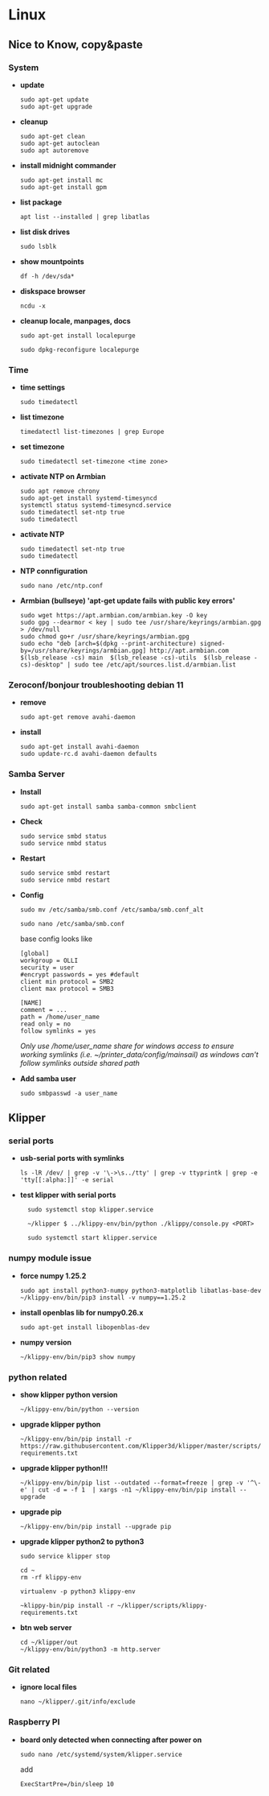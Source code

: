 # Linux 
## Nice to Know, copy&paste

### System
- __update__
  ```
  sudo apt-get update
  sudo apt-get upgrade
  ```
- __cleanup__
  ```
  sudo apt-get clean
  sudo apt-get autoclean
  sudo apt autoremove
  ```
- __install midnight commander__
  ```
  sudo apt-get install mc 
  sudo apt-get install gpm 
  ```
- __list package__
  ```
  apt list --installed | grep libatlas
  ```
- __list disk drives__
  ```
  sudo lsblk
  ```
- __show mountpoints__
  ```
  df -h /dev/sda*
  ```
- __diskspace browser__
  ```
  ncdu -x
  ```
- __cleanup locale, manpages, docs__
  ```
  sudo apt-get install localepurge
  ```
  ```
  sudo dpkg-reconfigure localepurge
  ```
### Time
- __time settings__
  ```
  sudo timedatectl
  ```
- __list timezone__
  ```
  timedatectl list-timezones | grep Europe
  ```
- __set timezone__
  ```
  sudo timedatectl set-timezone <time zone>
  ```
- __activate NTP on Armbian__
  ```
  sudo apt remove chrony
  sudo apt-get install systemd-timesyncd
  systemctl status systemd-timesyncd.service
  sudo timedatectl set-ntp true
  sudo timedatectl
  ```
- __activate NTP__
  ```
  sudo timedatectl set-ntp true
  sudo timedatectl
  ```
- __NTP connfiguration__
  ```
  sudo nano /etc/ntp.conf
  ```
- __Armbian (bullseye) 'apt-get update fails with public key errors'__
  ```
  sudo wget https://apt.armbian.com/armbian.key -O key
  sudo gpg --dearmor < key | sudo tee /usr/share/keyrings/armbian.gpg > /dev/null
  sudo chmod go+r /usr/share/keyrings/armbian.gpg
  sudo echo "deb [arch=$(dpkg --print-architecture) signed-by=/usr/share/keyrings/armbian.gpg] http://apt.armbian.com $(lsb_release -cs) main  $(lsb_release -cs)-utils  $(lsb_release -cs)-desktop" | sudo tee /etc/apt/sources.list.d/armbian.list
  ```

### Zeroconf/bonjour troubleshooting debian 11
- __remove__
  ```
  sudo apt-get remove avahi-daemon
  ```
- __install__
  ```
  sudo apt-get install avahi-daemon
  sudo update-rc.d avahi-daemon defaults
  ```
### Samba Server
- __Install__
  ```
  sudo apt-get install samba samba-common smbclient
  ```
- __Check__
  ```
  sudo service smbd status
  sudo service nmbd status
  ```
- __Restart__
  ```
  sudo service smbd restart
  sudo service nmbd restart
  ```
- __Config__
  ```
  sudo mv /etc/samba/smb.conf /etc/samba/smb.conf_alt
  ```
  ```
  sudo nano /etc/samba/smb.conf
  ```
  base config looks like
  ```
  [global]
  workgroup = OLLI
  security = user
  #encrypt passwords = yes #default
  client min protocol = SMB2
  client max protocol = SMB3

  [NAME]
  comment = ...
  path = /home/user_name
  read only = no
  follow symlinks = yes

  ```
  _Only use /home/user_name share for windows access to ensure working symlinks (i.e. ~/printer_data/config/mainsail) as windows can't follow symlinks outside shared path_


- __Add samba user__
  ```
  sudo smbpasswd -a user_name
  ```

## Klipper 
### serial ports
- __usb-serial ports with symlinks__
  ```
  ls -lR /dev/ | grep -v '\->\s../tty' | grep -v ttyprintk | grep -e 'tty[[:alpha:]]' -e serial
  ```
- __test klipper with serial ports__
  ```
    sudo systemctl stop klipper.service
  ```
  ```
    ~/klipper $ ../klippy-env/bin/python ./klippy/console.py <PORT>
  ```
  ```
    sudo systemctl start klipper.service
  ```

### numpy module issue
- __force numpy 1.25.2__
  ```
  sudo apt install python3-numpy python3-matplotlib libatlas-base-dev
  ~/klippy-env/bin/pip3 install -v numpy==1.25.2 
  ```
- __install openblas lib for numpy0.26.x__
  ```
  sudo apt-get install libopenblas-dev
  ```
- __numpy version__
  ```
  ~/klippy-env/bin/pip3 show numpy
  ```

### python related
- __show klipper python version__
  ```
  ~/klippy-env/bin/python --version
  ```
- __upgrade klipper python__
  ```
  ~/klippy-env/bin/pip install -r https://raw.githubusercontent.com/Klipper3d/klipper/master/scripts/klippy-requirements.txt
  ```
- __upgrade klipper python!!!__
  ```
  ~/klippy-env/bin/pip list --outdated --format=freeze | grep -v '^\-e' | cut -d = -f 1  | xargs -n1 ~/klippy-env/bin/pip install --upgrade
  ```
- __upgrade pip__
  ```
  ~/klippy-env/bin/pip install --upgrade pip
  ```
- __upgrade klipper python2 to python3__
  ```
  sudo service klipper stop

  cd ~
  rm -rf klippy-env
  
  virtualenv -p python3 klippy-env

  ~klippy-bin/pip install -r ~/klipper/scripts/klippy-requirements.txt
  ```
- __btn web server__
  ```
  cd ~/klipper/out
  ~/klippy-env/bin/python3 -m http.server
  ```

### Git related
- __ignore local files__
  ```
  nano ~/klipper/.git/info/exclude
  ```
### Raspberry PI
- __board only detected when connecting after power on__
  ```
  sudo nano /etc/systemd/system/klipper.service
  ```
  add 
  ``` 
  ExecStartPre=/bin/sleep 10 
  ```

